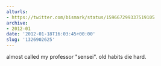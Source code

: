 ```yaml
---
alturls:
- https://twitter.com/bismark/status/159667299337519105
archive:
- 2012-01
date: '2012-01-18T16:03:45+00:00'
slug: '1326902625'
---
```


almost called my professor "sensei". old habits die hard.

